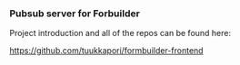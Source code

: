 ### Pubsub server for Forbuilder

Project introduction and all of the repos can be found here:

https://github.com/tuukkapori/formbuilder-frontend
